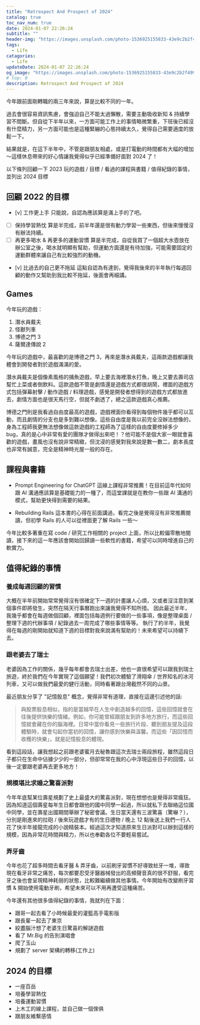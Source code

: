 ```yaml
---
title: "Retrospect And Prospect of 2024"
catalog: true
toc_nav_num: true
date: 2024-01-07 22:26:24
subtitle: ""
header-img: "https://images.unsplash.com/photo-1536925155833-43e9c2b2f499?q=80&w=2670&auto=format&fit=crop&ixlib=rb-4.0.3&ixid=M3wxMjA3fDB8MHxwaG90by1wYWdlfHx8fGVufDB8fHx8fA%3D%3D"
tags:
  - Life
catagories:
  - Life
updateDate: 2024-01-07 22:26:24
og_image: "https://images.unsplash.com/photo-1536925155833-43e9c2b2f499?q=80&w=2670&auto=format&fit=crop&ixlib=rb-4.0.3&ixid=M3wxMjA3fDB8MHxwaG90by1wYWdlfHx8fGVufDB8fHx8fA%3D%3D"
# top: 0
description: Retrospect And Prospect of 2024
---
```


今年跟前面剛轉職的兩三年來說，算是比較不同的一年。

過去會很容易資訊焦慮，會強迫自己不能太過懶散，需要主動吸收新知 & 持續學習不間斷。但自從下半年以來，一方面可能工作上的事情略微繁重，下班後已經沒有什麼精力，另一方面可能也是這種緊繃的心態持續太久，覺得自己需要適度的放鬆一下。

結果就是，在這下半年中，不管是跟朋友相處，或是打電動的時間都有大幅的增加～這樣休息帶來的好心情讓我覺得似乎已經準備好面對 2024 了！

以下條列回顧一下 2023 玩的遊戲 / 目標 / 看過的課程與書籍 / 值得紀錄的事情，並列出 2024 目標

## 回顧 2022 的目標

- [v] 工作更上手
只能說，自認為應該算是滿上手的了吧。
- [ ] 保持學習熱忱
算是半完成，前半年還是很有動力學習一些東西，但後來慢慢沒有辦法持續。
- [ ] 再更多喝水 & 再更多的運動習慣
算是半完成，自從我買了一個超大水壺放在辦公室之後，喝水就明顯有幫助，但運動方面還是有待加強，可能需要固定的運動群體來讓自己有比較強烈的動機。
- [v] 比過去的自己更不拖延
這點自認為有達到，覺得我後來的半年執行每週回顧的動作又幫助到我比較不拖延，後面會再細講。

## Games

今年玩的遊戲：

1. 潛水員戴夫
2. 怪獸列車
3. 博德之門 3
4. 薩爾達傳說 2

今年玩的遊戲中，最喜歡的是博德之門 3，再來是潛水員戴夫，這兩款遊戲都讓我體會到開發者對於遊戲滿滿的愛。

潛水員戴夫是個像素風格的捕魚遊戲，早上要去海裡潛水打魚，晚上又要去壽司店幫忙上菜或者倒飲料。這款遊戲不管是劇情還是遊戲方式都很胡鬧，裡面的遊戲方式包括彈幕射擊 / 動作遊戲 / 料理遊戲，感覺是開發者想得到的遊戲方式都放進去，劇情方面也是很天馬行空，但就不劇透了，總之這款遊戲真心推薦。

博德之門則是我看過自由度最高的遊戲，遊戲裡面你看得到每個物件幾乎都可以互動，而且劇情的分支也是多到難以想像。這些自由度是我以前完全沒辦法想像的，身為工程師我更無法想像做這款遊戲的工程師為了這樣的自由度要修掉多少 bug，真的是心中非常有愛的團隊才做得出來吧！？他可能不是個大家一眼就會喜歡的遊戲，畫風也沒有說非常精緻，但沈浸的感覺對我來說是數一數二，劇本長度也非常有誠意，完全是精神時光屋一般的存在。

## 課程與書籍
- Prompt Engineering for ChatGPT
這線上課程非常推薦！在目前這年代如何跟 AI 溝通應該算是基礎能力的一種了，而這堂課就是在教你一些跟 AI 溝通的模式，幫助更快得到需要的結果。

- Rebuilding Rails
這本書的心得在前面講過，看完之後是覺得沒有非常推薦閱讀，但初學 Rails 的人可以從裡面更了解 Rails 一些～

今年比較多著重在寫 code / 研究工作相關的 project 上面，所以比較偏零散地閱讀，接下來的這一年應該會開始回歸讀一些軟性的書籍，希望可以同時增進自己的軟實力。

## 值得紀錄的事情
### 養成每週回顧的習慣
大概在半年前開始常常覺得沒有很確定下一週的計畫讓人心煩，又或者沒注意到某個事件即將發生，突然在隔天行事曆跑出來讓我覺得不知所措。
因此最近半年，我幾乎都會在每週做個回顧，裡面包括每週例行要做的一些事項，像是整理桌面 / 整理下週的代辦事項 / 紀錄過去一周完成了哪些事情等等。
執行了約半年，我覺得在每週的剛開始就知道下週的目標對我來說滿有幫助的！未來希望可以持續下去。

### 跟老婆去了瑞士
老婆因為工作的關係，幾乎每年都會去瑞士出差，他也一直很希望可以跟我到瑞士旅遊，終於我們在今年實現了這個願望！我們初次體驗了滑翔傘 / 世界知名的冰河列車，又可以做我們最愛的健行活動，同時看著跟台灣截然不同的山景。

最近朋友分享了 "記憶股息" 概念，覺得非常有道理，直接在這邊引述他的話:

> 與股票股息相似，指的是當越早在人生中創造越多的回憶，這些回憶就會在往後提供快樂的情緒。例如，你可能曾經跟朋友到許多地方旅行，而這些回憶就會藏在你的腦海裡。日常中當你看見一些旅行片段、聽到朋友提及這段體驗時，就會勾起你當初的回憶，讓你感到快樂與溫馨。而這些「因回憶而收穫的快樂」，就是記憶股息的體現。

看到這段話，讓我想起之前跟老婆蜜月去秘魯跟這次去瑞士兩段旅程，雖然這段日子都只在生命中佔據少少的一部分，但卻常常在我的心中浮現這些日子的回憶，以後一定要跟老婆再去更多地方！

### 規模堪比求婚之驚喜派對
今年年底幫某位壽星規劃了史上最盛大的驚喜派對，現在想想也是覺得非常瘋狂。因為知道這個壽星每年生日都會跟他的國中同學一起過，所以就私下去聯絡這位國中同學，並在壽星出國期間舉辦了秘密會議。生日當天還有三波驚喜（驚嚇？），分別是剛進來的拉砲 / 後來玩遊戲才有的生日禮物 / 晚上 12 點後送上我們一行人花了快半年接龍完成的小說精裝本。經過這次才知道原來生日派對可以辦到這樣的規模，因為非常花時間與精力，所以也奉勸各位不要輕易嘗試。

### 弄牙齒
今年也花了超多時間去看牙醫 & 弄牙齒，以前刷牙習慣不好導致蛀牙一堆，導致現在看牙非常之痛苦，每次都要忍受牙醫器械發出的高頻聲音真的很不舒服，看完牙之後也會呈現精神耗弱的狀態，比較難繼續做其他事情。今年開始有改變刷牙習慣 & 開始使用電動牙刷，希望未來可以不用再遭受這種痛苦。

今年還有其他很多值得紀錄的事情，我就列在下面：
- 跟哥一起去看了小時候最愛的灌籃高手電影版
- 跟長輩一起去了東京
- 絞盡腦汁想了老婆生日驚喜的解謎遊戲
- 看了 Mr.Big 的告別演唱會
- 爬了玉山
- 規劃了 server 架構的轉移(工作上)

## 2024 的目標
- 一座百岳
- 培養學習熱忱
- 培養運動習慣
- 上木工的線上課程，並自己做一個傢俱
- 跟朋友維繫感情
